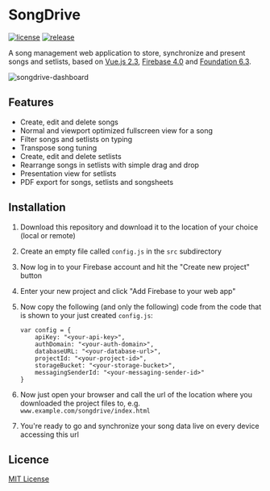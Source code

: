 # SongDrive
[![license](https://img.shields.io/badge/license-MIT%20License-88b544.svg?style=flat-square)](./LICENSE) [![release](https://img.shields.io/badge/release-v0.1.306%20beta-88b544.svg?style=flat-square)]()

A song management web application to store, synchronize and present songs and setlists, based on [Vue.js 2.3](//vuejs.org/), [Firebase 4.0](//firebase.google.com/) and [Foundation 6.3](//foundation.zurb.com).

![songdrive-dashboard](https://cloud.githubusercontent.com/assets/5441654/26552994/eb423310-4489-11e7-9566-b0b2c421df7c.png)

## Features
- Create, edit and delete songs
- Normal and viewport optimized fullscreen view for a song
- Filter songs and setlists on typing
- Transpose song tuning
- Create, edit and delete setlists
- Rearrange songs in setlists with simple drag and drop
- Presentation view for setlists
- PDF export for songs, setlists and songsheets

## Installation

1. Download this repository and download it to the location of your choice (local or remote)
2. Create an empty file called `config.js` in the `src` subdirectory
3. Now log in to your Firebase account and hit the "Create new project" button
4. Enter your new project and click "Add Firebase to your web app"
5. Now copy the following (and only the following) code from the code that is shown to your just created `config.js`:

    ```
    var config = {
        apiKey: "<your-api-key>",
        authDomain: "<your-auth-domain>",
        databaseURL: "<your-database-url>",
        projectId: "<your-project-id>",
        storageBucket: "<your-storage-bucket>",
        messagingSenderId: "<your-messaging-sender-id>"
    }
    ```

6. Now just open your browser and call the url of the location where you downloaded the project files to, e.g. `www.example.com/songdrive/index.html`
7. You're ready to go and synchronize your song data live on every device accessing this url

## Licence
[MIT License](./LICENSE)

